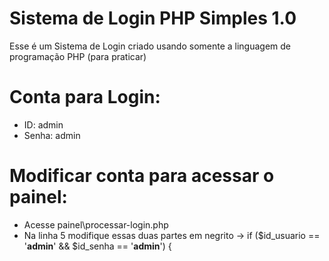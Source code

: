 # Sistema de Login PHP Simples 1.0
Esse é um Sistema de Login criado usando somente a linguagem de programação PHP (para praticar)

# Conta para Login: 
- ID: admin
- Senha: admin

# Modificar conta para acessar o painel:
- Acesse painel\processar-login.php
- Na linha 5 modifique essas duas partes em negrito -> if ($id_usuario == '**admin**' && $id_senha == '**admin**') {
